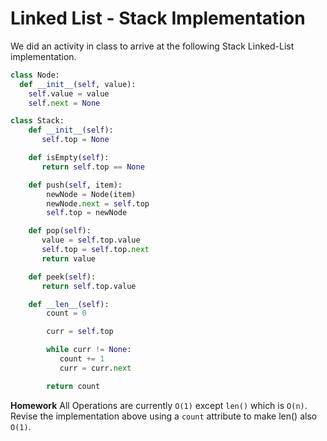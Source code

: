 # Linked List - Stack Implementation

We did an activity in class to arrive at the following Stack Linked-List implementation.

```python
class Node:
  def __init__(self, value):
    self.value = value
    self.next = None

class Stack:
    def __init__(self):
       self.top = None

    def isEmpty(self):
       return self.top == None

    def push(self, item):
        newNode = Node(item)
        newNode.next = self.top
        self.top = newNode

    def pop(self):
       value = self.top.value
       self.top = self.top.next
       return value

    def peek(self):
       return self.top.value

    def __len__(self):
        count = 0

        curr = self.top

        while curr != None:
           count += 1
           curr = curr.next

        return count
```

**Homework** All Operations are currently `O(1)` except `len()` which is `O(n)`. Revise the implementation above using a `count` attribute to make len() also `O(1)`.
